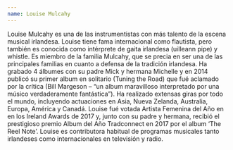 ```yaml
---
name: Louise Mulcahy
---
```


Louise Mulcahy es una de las instrumentistas con más talento de la escena musical irlandesa. Louise tiene fama internacional como flautista, pero también es conocida como intérprete de gaita irlandesa (uilleann pipe) y whistle. Es miembro de la familia Mulcahy, que se precia en ser una de las principales familias en cuanto a defensa de la tradición irlandesa. Ha grabado 4 álbumes con su padre Mick y hermana Michelle y en 2014 publicó su primer album en solitario (Tuning the Road) que fué aclamado por la crítica (Bill Margeson – “un album maravilloso interpretado por una músico verdaderamente fantástica”). Ha realizado extensas giras por todo el mundo, incluyendo actuaciones en Asia, Nueva Zelanda, Australia, Europa, América y Canadá. Louise fué votada Artista Femenina del Año en en los Ireland Awards de 2017 y, junto con su padre y hermana, recibió el prestigioso premio Album del Año Tradconnect en 2017 por el album ‘The Reel Note’. Louise es contributora habitual de programas musicales tanto irlandeses como internacionales en televisión y radio.
